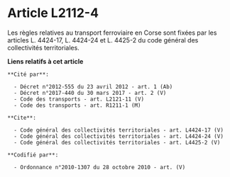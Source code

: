 # Article L2112-4

Les règles relatives au transport ferroviaire en Corse sont fixées par les articles L. 4424-17, L. 4424-24 et L. 4425-2 du
code général des collectivités territoriales.

**Liens relatifs à cet article**

	**Cité par**:

	  - Décret n°2012-555 du 23 avril 2012 - art. 1 (Ab)
	  - Décret n°2017-440 du 30 mars 2017 - art. 2 (V)
	  - Code des transports - art. L2121-11 (V)
	  - Code des transports - art. R1211-1 (M)

	**Cite**:

	  - Code général des collectivités territoriales - art. L4424-17 (V)
	  - Code général des collectivités territoriales - art. L4424-24 (V)
	  - Code général des collectivités territoriales - art. L4425-2 (V)

	**Codifié par**:

	  - Ordonnance n°2010-1307 du 28 octobre 2010 - art. (V)
